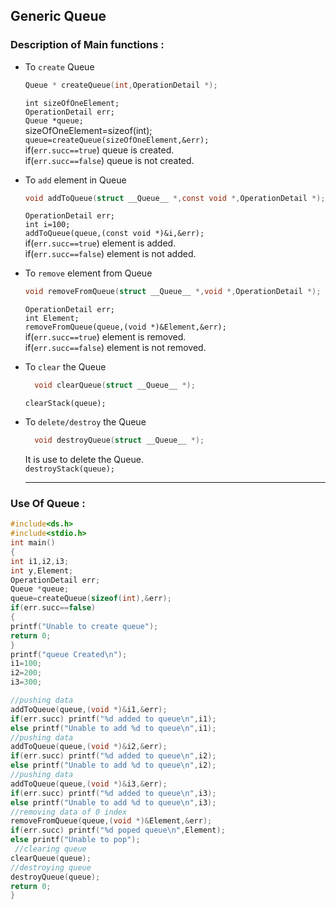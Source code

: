 ## Generic Queue   
### Description of Main functions :

* To `create` Queue
   ```c
   Queue * createQueue(int,OperationDetail *);
   ```
   `int sizeOfOneElement;`  
   `OperationDetail err;`  
    `Queue *queue;`  
    sizeOfOneElement=sizeof(int);  
    `queue=createQueue(sizeOfOneElement,&err);`  
    if(`err.succ==true`) queue is created.  
    if(`err.succ==false`) queue is not created.  
		

* To `add` element in Queue
  ```c
  void addToQueue(struct __Queue__ *,const void *,OperationDetail *);
  ```
  `OperationDetail err;`  
  `int i=100;`  
  `addToQueue(queue,(const void *)&i,&err);`  
   if(`err.succ==true`) element is added.   
   if(`err.succ==false`) element is not added.  
    

* To `remove` element from Queue
  ```c
  void removeFromQueue(struct __Queue__ *,void *,OperationDetail *);
  ```
  `OperationDetail err;`  
  `int Element;`  
  `removeFromQueue(queue,(void *)&Element,&err);`  
  if(`err.succ==true`) element is removed.  
  if(`err.succ==false`) element is not removed.  

* To `clear` the Queue  
  ```c
	void clearQueue(struct __Queue__ *);
  ```
  `clearStack(queue);` 

* To `delete/destroy` the Queue    
  ```c
	void destroyQueue(struct __Queue__ *);
  ```
  It is use to delete the Queue.  
  `destroyStack(queue);`  
  ***  

### Use Of Queue :
  ```c
  #include<ds.h>
  #include<stdio.h>
  int main()
  {
  int i1,i2,i3;
  int y,Element;
  OperationDetail err;
  Queue *queue;
  queue=createQueue(sizeof(int),&err);
  if(err.succ==false)
  {
  printf("Unable to create queue");
  return 0;
  }
  printf("queue Created\n");
  i1=100;
  i2=200;
  i3=300;

  //pushing data
  addToQueue(queue,(void *)&i1,&err);
  if(err.succ) printf("%d added to queue\n",i1);
  else printf("Unable to add %d to queue\n",i1);
  //pushing data
  addToQueue(queue,(void *)&i2,&err);
  if(err.succ) printf("%d added to queue\n",i2);
  else printf("Unable to add %d to queue\n",i2);
  //pushing data
  addToQueue(queue,(void *)&i3,&err);
  if(err.succ) printf("%d added to queue\n",i3);
  else printf("Unable to add %d to queue\n",i3);
  //removing data of 0 index
  removeFromQueue(queue,(void *)&Element,&err);
  if(err.succ) printf("%d poped queue\n",Element);
  else printf("Unable to pop");
   //clearing queue
  clearQueue(queue);
  //destroying queue
  destroyQueue(queue);
  return 0;
  }
  ```
